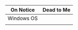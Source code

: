 | On Notice  | Dead to Me |
| :--------: | :--------: |
| Windows OS |            |
|            |            |

